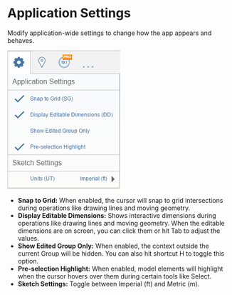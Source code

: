 # Application Settings

Modify application-wide settings to change how the app appears and behaves.

![](Images/GUID-5F96059C-1A35-4067-BA6F-52429737CD66-low.png)

- **Snap to Grid:** When enabled, the cursor will snap to grid intersections during operations like drawing lines and moving geometry.
- **Display Editable Dimensions:** Shows interactive dimensions during operations like drawing lines and moving geometry. When the editable dimensions are on screen, you can click them or hit Tab to adjust the values.
- **Show Edited Group Only:** When enabled, the context outside the current Group will be hidden. You can also hit shortcut H to toggle this option.
- **Pre-selection Highlight:** When enabled, model elements will highlight when the cursor hovers over them during certain tools like Select.
- **Sketch Settings:** Toggle between Imperial (ft) and Metric (m).







